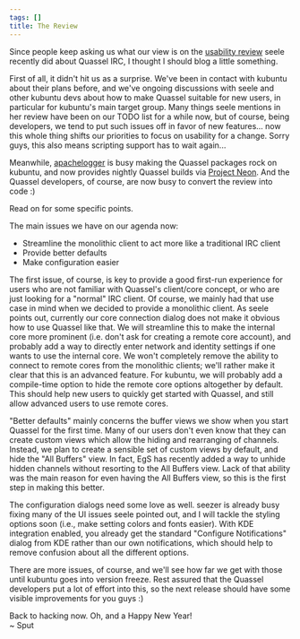 ```yaml
---
tags: []
title: The Review
---
```

Since people keep asking us what our view is on the <a href="http://weblog.obso1337.org/2008/expert-review-of-quassel-031/">usability review</a> seele recently did about Quassel IRC, I thought I should blog a little something.

First of all, it didn't hit us as a surprise. We've been in contact with kubuntu about their plans before, and we've ongoing discussions with seele and other kubuntu devs about how to make Quassel suitable for new users, in particular for kubuntu's main target group. Many things seele mentions in her review have been on our TODO list for a while now, but of course, being developers, we tend to put such issues off in favor of new features... now this whole thing shifts our priorities to focus on usability for a change. Sorry guys, this also means scripting support has to wait again...

Meanwhile, <a href="http://apachelog.blogspot.com/">apachelogger</a> is busy making the Quassel packages rock on kubuntu, and now provides nightly Quassel builds via <a href="http://amarok.kde.org/wiki/User:Apachelogger/Project_Neon/KDE/Info">Project Neon</a>. And the Quassel developers, of course, are now busy to convert the review into code :)

Read on for some specific points.
<!--break-->

The main issues we have on our agenda now:
<ul>
<li>Streamline the monolithic client to act more like a traditional IRC client</li>
<li>Provide better defaults</li>
<li>Make configuration easier</li>
</ul>
The first issue, of course, is key to provide a good first-run experience for users who are not familiar with Quassel's client/core concept, or who are just looking for a "normal" IRC client. Of course, we mainly had that use case in mind when we decided to provide a monolithic client. As seele points out, currently our core connection dialog does not make it obvious how to use Quassel like that. We will streamline this to make the internal core more prominent (i.e. don't ask for creating a remote core account), and probably add a way to directly enter network and identity settings if one wants to use the internal core. We won't completely remove the ability to connect to remote cores from the monolithic clients; we'll rather make it clear that this is an advanced feature. For kubuntu, we will probably add a compile-time option to hide the remote core options altogether by default. This should help new users to quickly get started with Quassel, and still allow advanced users to use remote cores.

"Better defaults" mainly concerns the buffer views we show when you start Quassel for the first time. Many of our users don't even know that they can create custom views which allow the hiding and rearranging of channels. Instead, we plan to create a sensible set of custom views by default, and hide the "All Buffers" view. In fact, EgS has recently added a way to unhide hidden channels without resorting to the All Buffers view. Lack of that ability was the main reason for even having the All Buffers view, so this is the first step in making this better.

The configuration dialogs need some love as well. seezer is already busy fixing many of the UI issues seele pointed out, and I will tackle the styling options soon (i.e., make setting colors and fonts easier). With KDE integration enabled, you already get the standard "Configure Notifications" dialog from KDE rather than our own notifications, which should help to remove confusion about all the different options.

There are more issues, of course, and we'll see how far we get with those until kubuntu goes into version freeze. Rest assured that the Quassel developers put a lot of effort into this, so the next release should have some visible improvements for you guys :)

Back to hacking now. Oh, and a Happy New Year!\
~ Sput
